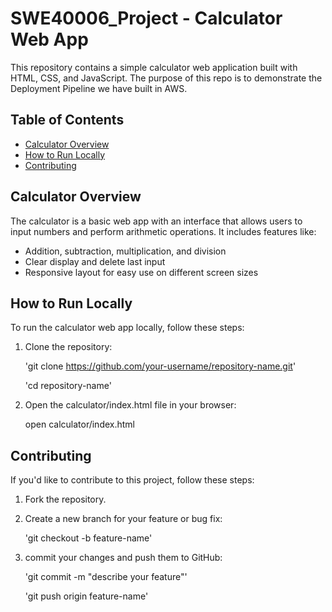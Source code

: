 # SWE40006_Project - Calculator Web App

This repository contains a simple calculator web application built with HTML, CSS, and JavaScript. The purpose of this repo is to demonstrate the Deployment Pipeline we have built in AWS.

## Table of Contents
- [Calculator Overview](#calculator-overview)
- [How to Run Locally](#how-to-run-locally)
- [Contributing](#contributing)

## Calculator Overview
The calculator is a basic web app with an interface that allows users to input numbers and perform arithmetic operations. It includes features like:
- Addition, subtraction, multiplication, and division
- Clear display and delete last input
- Responsive layout for easy use on different screen sizes

## How to Run Locally
To run the calculator web app locally, follow these steps:

1. Clone the repository:
   
    'git clone https://github.com/your-username/repository-name.git'
    
    'cd repository-name'

2. Open the calculator/index.html file in your browser:

    open calculator/index.html

## Contributing

If you'd like to contribute to this project, follow these steps:

1. Fork the repository.

2. Create a new branch for your feature or bug fix:
    
    'git checkout -b feature-name'

3. commit your changes and push them to GitHub:
    
    'git commit -m "describe your feature"'
   
   'git push origin feature-name'